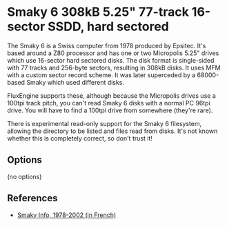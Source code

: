 <!-- This file is automatically generated. Do not edit. -->
# Smaky 6 308kB 5.25" 77-track 16-sector SSDD, hard sectored

The Smaky 6 is a Swiss computer from 1978 produced by Epsitec. It's based
around a Z80 processor and has one or two Micropolis 5.25" drives which use
16-sector hard sectored disks. The disk format is single-sided with 77 tracks
and 256-byte sectors, resulting in 308kB disks. It uses MFM with a custom
sector record scheme. It was later superceded by a 68000-based Smaky which used
different disks.

FluxEngine supports these, although because the Micropolis drives use a 100tpi
track pitch, you can't read Smaky 6 disks with a normal PC 96tpi drive. You
will have to find a 100tpi drive from somewhere (they're rare).

There is experimental read-only support for the Smaky 6 filesystem, allowing
the directory to be listed and files read from disks. It's not known whether
this is completely correct, so don't trust it!

## Options

(no options)

References
----------

  - [Smaky Info, 1978-2002 (in French)](https://www.smaky.ch/theme.php?id=sminfo)

